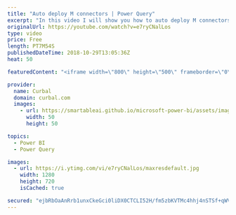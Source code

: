 ```yaml
---
title: "Auto deploy M connectors | Power Query"
excerpt: "In this video I will show you how to auto deploy M connectors. Thanks @thebiccontant for the tip!  Follow her here: www.thebiccountant.com  Here is a link to the auto deploy: https://marketplace.visualstudio.com/items?itemName=lennyomg.AutoDeploy   Here you can download all the pbix files: https://curbal.com/donwload-center"
originalUrl: https://youtube.com/watch?v=e7ryCNalLos
type: video
price: Free
length: PT7M54S
publishedDateTime: 2018-10-29T13:05:36Z
heat: 50

featuredContent: "<iframe width=\"800\" height=\"500\" frameborder=\"0\" src=\"https://www.youtube.com/embed/e7ryCNalLos\" allow=\"accelerometer; autoplay; encrypted-media; gyroscope; picture-in-picture\" allowfullscreen></iframe>"

provider:
  name: Curbal
  domain: curbal.com
  images:
    - url: https://smartableai.github.io/microsoft-power-bi/assets/images/organizations/curbal.com-50x50.jpg
      width: 50
      height: 50

topics:
  - Power BI
  - Power Query

images:
  - url: https://i.ytimg.com/vi/e7ryCNalLos/maxresdefault.jpg
    width: 1280
    height: 720
    isCached: true

secured: "ejbRbOaAnRrb1unxCkeGci0liDX0CTCLI52H/fm5zbKVTMc4hhj4nSTSf+qWVwpteIb27KxR3r8o/fo3gRvpbuomgWSvf80nQu4gPjCNxrhFHkohdkYCSrtk9ORJW7HYmpTXp3cI2a/YM+WTKipd3RzU7TVZ6eMRhyfM5fJ5bxcDAX2m3L20qm6PxMs91RW/m6rgzxGj3G3J3TMtYPblZ2QWD9H6MQsud/C8gmAqJgXNNR/Wc8YRHo2HZXX9DV7si87AX71D94fi5AQUBkfSGX61AU7j9oIcO0ZNJXQYThYQDq+raGml1QKN+02qS2i99q2l4CbKKbzBFvDs4l+IEBBV9+k+8IjFikCPU+EfZEf/m0A7Reh+krXtiD/3JqOSMI42iIE9i2tGu3AeLqT6wxo/FlYXeS4LWivwjSZOQMU=;p76bCPU+zMEOXeHXugdlXw=="
---
```


